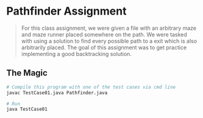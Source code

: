 # Pathfinder Assignment

> For this class assignment, we were given a file with an arbitrary maze and maze runner placed somewhere on the path. We were tasked with using a solution to find every possible path to a exit which is also arbitrarily placed. The goal of this assignment was to get practice implementing a good backtracking solution.

## The Magic

```bash
# Compile this program with one of the test cases via cmd line
javac TestCase01.java Pathfinder.java

# Run
java TestCase01
```